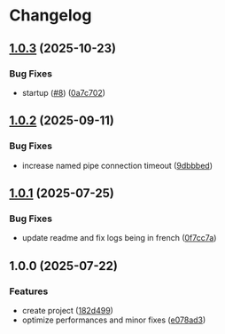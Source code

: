 # Changelog

## [1.0.3](https://github.com/antoine-bouteiller/FanControl.LiquidCtl/compare/v1.0.2...v1.0.3) (2025-10-23)


### Bug Fixes

* startup ([#8](https://github.com/antoine-bouteiller/FanControl.LiquidCtl/issues/8)) ([0a7c702](https://github.com/antoine-bouteiller/FanControl.LiquidCtl/commit/0a7c702fd0a45b8d087d1233ae21a5a3fa5bf9b5))

## [1.0.2](https://github.com/antoine-bouteiller/FanControl.LiquidCtl/compare/v1.0.1...v1.0.2) (2025-09-11)


### Bug Fixes

* increase named pipe connection timeout ([9dbbbed](https://github.com/antoine-bouteiller/FanControl.LiquidCtl/commit/9dbbbed725390f6a9c331d56b8e20e5561ec3e82))

## [1.0.1](https://github.com/AntoBouteiller/FanControl.LiquidCtl/compare/v1.0.0...v1.0.1) (2025-07-25)


### Bug Fixes

* update readme and fix logs being in french ([0f7cc7a](https://github.com/AntoBouteiller/FanControl.LiquidCtl/commit/0f7cc7abc1c937bd2b452de8cd7378302c83c3f8))

## 1.0.0 (2025-07-22)

### Features

- create project ([182d499](https://github.com/AntoBouteiller/FanControl.LiquidCtl/commit/182d49995d76381da7c7350a5636641e8694cf61))
- optimize performances and minor fixes ([e078ad3](https://github.com/AntoBouteiller/FanControl.LiquidCtl/commit/e078ad37c1f22b44c353dfd2d599fb9411a84e6a))
